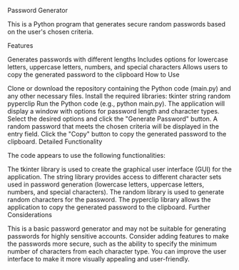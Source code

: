 Password Generator

This is a Python program that generates secure random passwords based on the user's chosen criteria.

Features

Generates passwords with different lengths
Includes options for lowercase letters, uppercase letters, numbers, and special characters
Allows users to copy the generated password to the clipboard
How to Use

Clone or download the repository containing the Python code (main.py) and any other necessary files.
Install the required libraries:
tkinter
string
random
pyperclip
Run the Python code (e.g., python main.py).
The application will display a window with options for password length and character types.
Select the desired options and click the "Generate Password" button.
A random password that meets the chosen criteria will be displayed in the entry field.
Click the "Copy" button to copy the generated password to the clipboard.
Detailed Functionality

The code appears to use the following functionalities:

The tkinter library is used to create the graphical user interface (GUI) for the application.
The string library provides access to different character sets used in password generation (lowercase letters, uppercase letters, numbers, and special characters).
The random library is used to generate random characters for the password.
The pyperclip library allows the application to copy the generated password to the clipboard.
Further Considerations

This is a basic password generator and may not be suitable for generating passwords for highly sensitive accounts.
Consider adding features to make the passwords more secure, such as the ability to specify the minimum number of characters from each character type.
You can improve the user interface to make it more visually appealing and user-friendly.
